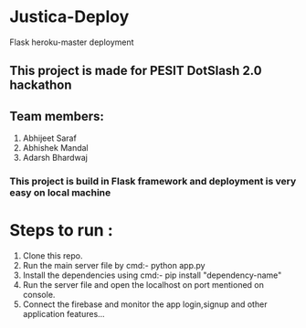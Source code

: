 # Justica-Deploy
Flask heroku-master deployment

## This project is made for PESIT DotSlash 2.0 hackathon 

## Team members:  
1. Abhijeet Saraf  
2. Abhishek Mandal  
3. Adarsh Bhardwaj

### This project is build in Flask framework and deployment is very easy on local machine 

# Steps to run :  
1. Clone this repo.  
2. Run the main server file by cmd:- python app.py  
3. Install the dependencies using cmd:- pip install "dependency-name"
4. Run the server file and open the localhost on port mentioned on console.  
5. Connect the firebase and monitor the app login,signup and other application features...  
